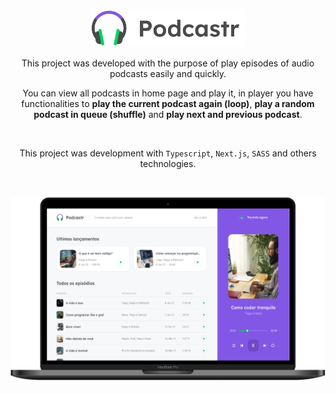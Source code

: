 <p align="center">
  <a href="https://github.com/gmass0n/podcastr">
    <img width="250" src="./.github/podcastr-logo.png" alt="Podcastr">
  </a>
</p>
  
<p align="center">
  This project was developed with the purpose of play episodes of audio podcasts easily and quickly.
</p

<br />

<p align="center">
  You can view all podcasts in home page and play it, in player you have functionalities to <strong>play the current podcast again (loop)</strong>, <strong>play a random podcast in queue (shuffle)</strong> and <strong>play next and previous podcast</strong>.
</p>

<br />

<p align="center">
  This project was development with <code>Typescript</code>, <code>Next.js</code>, <code>SASS</code> and others technologies.
</p>

<br />

<p align="center">
  <a href="https://github.com/gmass0n/podcastr">
    <img src="./.github/preview.png" alt="Preview" height="300">
  </a>
</p>
